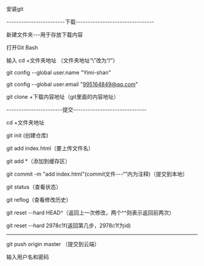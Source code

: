 安装git


------------------------下载--------------------------------

新建文件夹---用于存放下载内容

打开Git Bash


输入 cd +文件夹地址 （文件夹地址“\”改为“/”）

git config --global user.name "Yimi-shan"

git config --global user.email "995164849@qq.com"

git clone +下载内容地址（git里面的内容地址）




-----------------------提交------------------------------

cd +文件夹地址

git init (创建仓库)

git add index.html（要上传文件名）

git add *（添加到缓存区）

git commit -m "add index.html"(commit文件---“”内为注释)（提交到本地）



git status（查看状态）

git reflog（查看修改历史）

git reset --hard HEAD^（返回上一次修改，两个^^则表示返回前两次）

git reset --hard 2978c1f(返回第几步，2978c1f为id)




---------------

git push origin master （提交到云端）

输入用户名和密码
